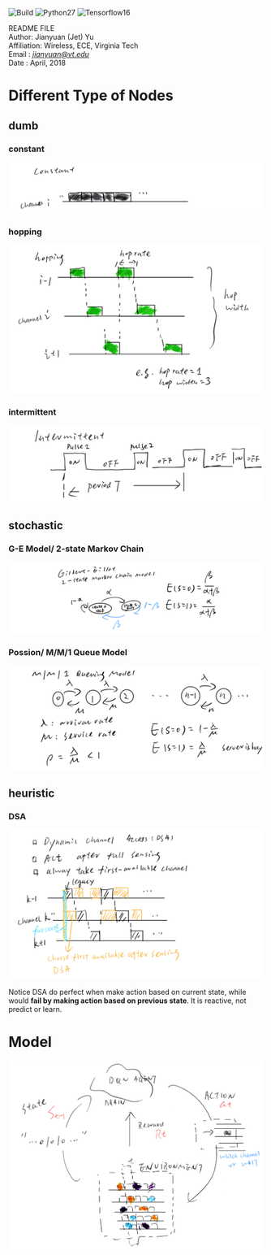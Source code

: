 ![Build](https://travis-ci.org/pemami4911/POMDPy.svg?branch=master) ![Python27](https://img.shields.io/badge/python-2.7-blue.svg) ![Tensorflow16](https://img.shields.io/badge/tensorflow-1.6-blue.svg)

README FILE  
Author: Jianyuan (Jet) Yu  
Affiliation: Wireless, ECE, Virginia Tech  
Email : *jianyuan@vt.edu*  
Date  : April, 2018 



# Different Type of Nodes

## dumb
### constant
![](/README_fig/constant.png)
<!-- <img align="left" width="" height="100" src="/README_fig/constant.png">  -->


### hopping
![](/README_fig/hop.png)
<!-- <img align="left" width="" height="150" src="/README_fig/hop.png">  -->

### intermittent
![](/README_fig/im.png)
<!-- <img align="left" width="" height="100" src="/README_fig/im.png">  -->

## stochastic

### G-E Model/ 2-state Markov Chain
![](/README_fig/ge.png)
<!-- <img align="left" width="" height="150" src="/README_fig/ge.png">  -->

### Possion/ M/M/1 Queue Model
![](/README_fig/mm1.png)
<!-- <img align="left" width="" height="150" src="/README_fig/mm1.png">  -->

## heuristic
### DSA 
![](/README_fig/dsa.png)  
<!-- <img align="left" width="" height="150" src="/README_fig/dsa.png">  -->
Notice DSA do perfect when make action based on current state, while would __fail by making action based on previous state__. It is reactive, not predict or learn.


# Model
![](/README_fig/model.png)
<!-- <img align="left" width="" height="200" src="/README_fig/model.png">  -->